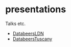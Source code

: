 # presentations
Talks etc.


- [DatabeersLDN](https://miccferr.github.io/presentations/databeers-ldn)
- [DatabeersTuscany](https://miccferr.github.io/presentations/databeers-tusc-slides)
